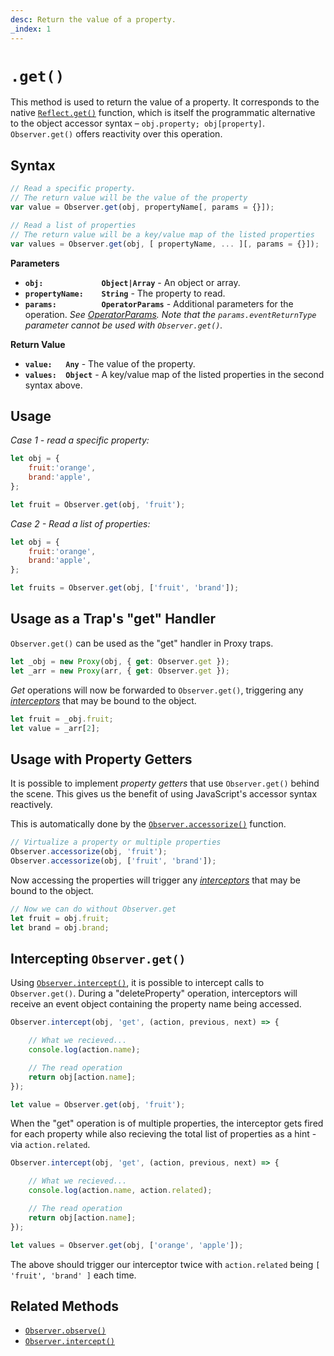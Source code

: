 ```yaml
---
desc: Return the value of a property.
_index: 1
---
```

# `.get()`

This method is used to return the value of a property. It corresponds to the native [`Reflect.get()`](https://developer.mozilla.org/en-US/docs/Web/JavaScript/Reference/Global_Objects/Reflect/get) function, which is itself the programmatic alternative to the object accessor syntax – `obj.property; obj[property]`. `Observer.get()` offers reactivity over this operation.

## Syntax

```js
// Read a specific property.
// The return value will be the value of the property
var value = Observer.get(obj, propertyName[, params = {}]);

// Read a list of properties
// The return value will be a key/value map of the listed properties
var values = Observer.get(obj, [ propertyName, ... ][, params = {}]);
```

**Parameters**

+ **`obj:             Object|Array`** - An object or array.
+ **`propertyName:    String`** - The property to read.
+ **`params:          OperatorParams`** - Additional parameters for the operation. *See [OperatorParams](../../core/OperatorParams). Note that the `params.eventReturnType` parameter cannot be used with `Observer.get()`.*

**Return Value**

+ **`value:   Any`** - The value of the property.
+ **`values:  Object`** - A key/value map of the listed properties in the second syntax above.

## Usage

*Case 1 - read a specific property:*

```js
let obj = {
    fruit:'orange',
    brand:'apple',
};
```

```js
let fruit = Observer.get(obj, 'fruit');
```

*Case 2 - Read a list of properties:*

```js
let obj = {
    fruit:'orange',
    brand:'apple',
};
```

```js
let fruits = Observer.get(obj, ['fruit', 'brand']);
```

## Usage as a Trap's "get" Handler

`Observer.get()` can be used as the "get" handler in Proxy traps.

```js
let _obj = new Proxy(obj, { get: Observer.get });
let _arr = new Proxy(arr, { get: Observer.get });
```

*Get* operations will now be forwarded to `Observer.get()`, triggering any [*interceptors*](../../../core/overview#intercept) that may be bound to the object.

```js
let fruit = _obj.fruit;
let value = _arr[2];
```

## Usage with Property Getters

It is possible to implement *property getters* that use `Observer.get()` behind the scene. This gives us the benefit of using JavaScript's accessor syntax reactively.

This is automatically done by the [`Observer.accessorize()`](../../actors/accessorize) function.

```js
// Virtualize a property or multiple properties
Observer.accessorize(obj, 'fruit');
Observer.accessorize(obj, ['fruit', 'brand']);
```

Now accessing the properties will trigger any [*interceptors*](../../../core/overview#intercept) that may be bound to the object.

```js
// Now we can do without Observer.get
let fruit = obj.fruit;
let brand = obj.brand;
```

## Intercepting `Observer.get()`

Using [`Observer.intercept()`](../../reactions/intercept), it is possible to intercept calls to `Observer.get()`. During a "deleteProperty" operation, interceptors will receive an event object containing the property name being accessed.

```js
Observer.intercept(obj, 'get', (action, previous, next) => {

    // What we recieved...
    console.log(action.name);

    // The read operation
    return obj[action.name];
});
```

```js
let value = Observer.get(obj, 'fruit');
```

When the "get" operation is of multiple properties, the interceptor gets fired for each property while also recieving the total list of properties as a hint - via `action.related`.

```js
Observer.intercept(obj, 'get', (action, previous, next) => {

    // What we recieved...
    console.log(action.name, action.related);

    // The read operation
    return obj[action.name];
});
```

```js
let values = Observer.get(obj, ['orange', 'apple']);
```

The above should trigger our interceptor twice with `action.related` being `[ 'fruit', 'brand' ]` each time.

## Related Methods

+ [`Observer.observe()`](../../reactions/observe)
+ [`Observer.intercept()`](../../reactions/intercept)
